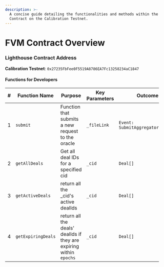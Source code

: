 ```yaml
---
description: >-
  A concise guide detailing the functionalities and methods within the FVM
  Contract on the Calibration Testnet.
---
```


# FVM Contract Overview

### Lighthouse Contract Address

**Calibration Testnet**: `0x27235FbFee0F5519A8786EA7Fc13258234aC1847`

#### Functions for Developers

<table><thead><tr><th width="69">#</th><th width="196">Function Name</th><th width="174">Purpose</th><th width="155">Key Parameters</th><th>Outcome</th></tr></thead><tbody><tr><td>1</td><td><code>submit</code></td><td>Function that submits a new request to the oracle</td><td><code>_fileLink</code></td><td><code>Event: SubmitAggregatorRequest</code></td></tr><tr><td>2</td><td><code>getAllDeals</code></td><td>Get all deal IDs for a specified cid</td><td><code>_cid</code></td><td><code>Deal[]</code></td></tr><tr><td>3</td><td><code>getActiveDeals</code></td><td>return all the _cid's active dealIds</td><td><code>_cid</code></td><td><code>Deal[]</code></td></tr><tr><td>4</td><td><code>getExpiringDeals</code></td><td>return all the deals' dealIds if they are expiring within <code>epochs</code></td><td><code>_cid</code></td><td><code>Deal[]</code></td></tr></tbody></table>
